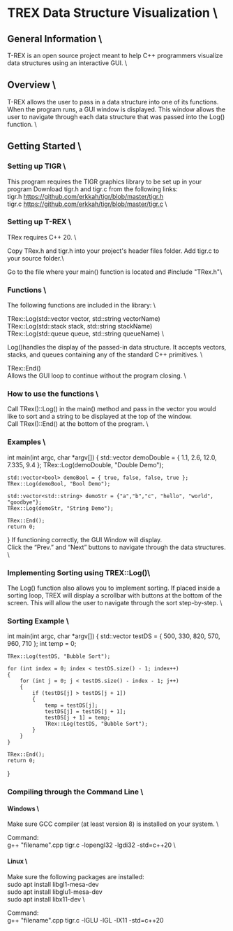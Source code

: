 # TREX Data Structure Visualization \
## General Information \
T-REX is an open source project meant to help C++ programmers visualize data structures using an interactive GUI. \

## Overview \
T-REX allows the user to pass in a data structure into one of its functions. When the program runs, a GUI window is displayed. This window allows the user to navigate through each data structure that was passed into the Log() function. \

## Getting Started \

### Setting up TIGR \
This program requires the TIGR graphics library to be set up in your program
Download tigr.h and tigr.c from the following links: \
tigr.h	https://github.com/erkkah/tigr/blob/master/tigr.h \
tigr.c	https://github.com/erkkah/tigr/blob/master/tigr.c \

### Setting up T-REX \
TRex requires C++ 20. \

Copy TRex.h and tigr.h into your project's header files folder. Add tigr.c to your source folder.\

Go to the file where your main() function is located and #include "TRex.h"\

### Functions \
The following functions are included in the library: \

TRex::Log(std::vector<datatype> vector, std::string vectorName) \
TRex::Log(std::stack<datatype> stack, std::string stackName) \
TRex::Log(std::queue<datatype> queue, std::string queueName) \

Log()handles the display of the passed-in data structure. It accepts vectors, stacks, and queues containing any of the standard C++ primitives. \

TRex::End() \
Allows the GUI loop to continue without the program closing. \

### How to use the functions \
Call TRex()::Log() in the main() method and pass in the vector you would like to sort and a string to be displayed at the top of the window.\
Call TRex()::End() at the bottom of the program. \

### Examples \
int main(int argc, char *argv[])
{
    std::vector<double> demoDouble = { 1.1, 2.6, 12.0, 7.335, 9.4 };
    TRex::Log(demoDouble, "Double Demo");
    
    std::vector<bool> demoBool = { true, false, false, true };
    TRex::Log(demoBool, "Bool Demo");

    std::vector<std::string> demoStr = {"a","b","c", "hello", "world", "goodbye"};
    TRex::Log(demoStr, "String Demo");

    TRex::End();
    return 0;
}
If functioning correctly, the GUI Window will display. \
Click the “Prev.” and “Next” buttons to navigate through the data structures. \

### Implementing Sorting using TREX::Log()\
The Log() function also allows you to implement sorting. If placed inside a sorting loop, TREX will display a scrollbar with buttons at the bottom of the screen. This will allow the user to navigate through the sort step-by-step. \

### Sorting Example \
int main(int argc, char *argv[])
{
    std::vector<int> testDS = { 500, 330, 820, 570, 960, 710 };
    int temp = 0;

    TRex::Log(testDS, "Bubble Sort");

    for (int index = 0; index < testDS.size() - 1; index++)
    {
        for (int j = 0; j < testDS.size() - index - 1; j++)
        {
            if (testDS[j] > testDS[j + 1])
            {
                temp = testDS[j];
                testDS[j] = testDS[j + 1];
                testDS[j + 1] = temp;
                TRex::Log(testDS, "Bubble Sort");
            }
        }
    }

    TRex::End();
    return 0;
}

### Compiling through the Command Line \
#### Windows \
Make sure GCC compiler (at least version 8) is installed on your system. \

Command: \
g++ "filename".cpp tigr.c -lopengl32 -lgdi32 -std=c++20 \

#### Linux \
Make sure the following packages are installed: \
sudo apt install libgl1-mesa-dev \
sudo apt install libglu1-mesa-dev \
sudo apt install libx11-dev \

Command: \
g++ "filename".cpp tigr.c -lGLU -lGL -lX11 -std=c++20

